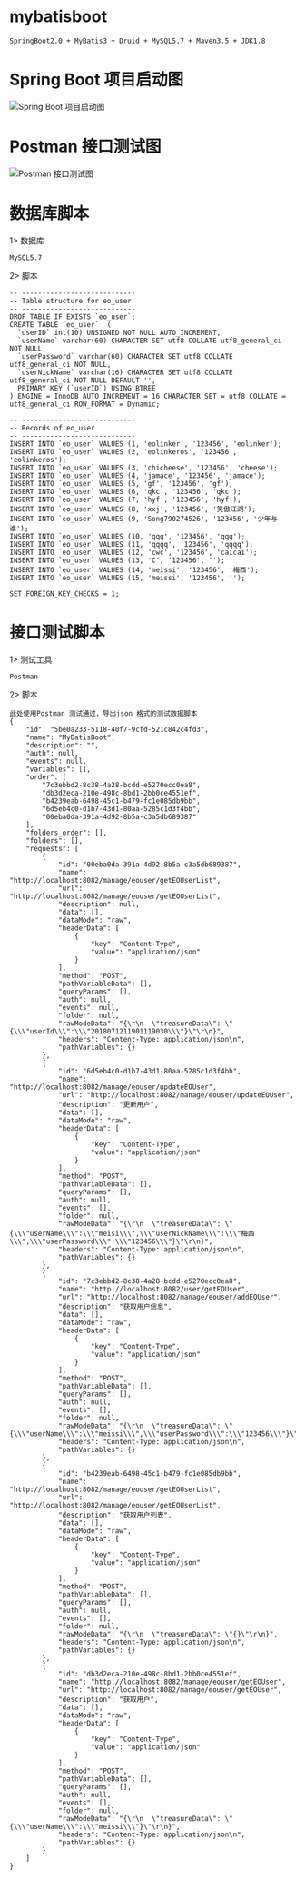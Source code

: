 # mybatisboot
    SpringBoot2.0 + MyBatis3 + Druid + MySQL5.7 + Maven3.5 + JDK1.8
# Spring Boot 项目启动图
![Spring Boot 项目启动图](https://github.com/niaonao/ImageIcon/blob/master/IDEAProject/MybatisBoot/20180828113901_startUp.jpg)
# Postman 接口测试图
![Postman 接口测试图](https://github.com/niaonao/ImageIcon/blob/master/IDEAProject/MybatisBoot/20180828113902_getEOUser.jpg)
# 数据库脚本
1> 数据库

    MySQL5.7
2> 脚本

    -- ----------------------------
    -- Table structure for eo_user
    -- ----------------------------
    DROP TABLE IF EXISTS `eo_user`;
    CREATE TABLE `eo_user`  (
      `userID` int(10) UNSIGNED NOT NULL AUTO_INCREMENT,
      `userName` varchar(60) CHARACTER SET utf8 COLLATE utf8_general_ci NOT NULL,
      `userPassword` varchar(60) CHARACTER SET utf8 COLLATE utf8_general_ci NOT NULL,
      `userNickName` varchar(16) CHARACTER SET utf8 COLLATE utf8_general_ci NOT NULL DEFAULT '',
      PRIMARY KEY (`userID`) USING BTREE
    ) ENGINE = InnoDB AUTO_INCREMENT = 16 CHARACTER SET = utf8 COLLATE = utf8_general_ci ROW_FORMAT = Dynamic;
    
    -- ----------------------------
    -- Records of eo_user
    -- ----------------------------
    INSERT INTO `eo_user` VALUES (1, 'eolinker', '123456', 'eolinker');
    INSERT INTO `eo_user` VALUES (2, 'eolinkeros', '123456', 'eolinkeros');
    INSERT INTO `eo_user` VALUES (3, 'chicheese', '123456', 'cheese');
    INSERT INTO `eo_user` VALUES (4, 'jamace', '123456', 'jamace');
    INSERT INTO `eo_user` VALUES (5, 'gf', '123456', 'gf');
    INSERT INTO `eo_user` VALUES (6, 'qkc', '123456', 'qkc');
    INSERT INTO `eo_user` VALUES (7, 'hyf', '123456', 'hyf');
    INSERT INTO `eo_user` VALUES (8, 'xxj', '123456', '笑傲江湖');
    INSERT INTO `eo_user` VALUES (9, 'Song790274526', '123456', '少年与谁');
    INSERT INTO `eo_user` VALUES (10, 'qqq', '123456', 'qqq');
    INSERT INTO `eo_user` VALUES (11, 'qqqq', '123456', 'qqqq');
    INSERT INTO `eo_user` VALUES (12, 'cwc', '123456', 'caicai');
    INSERT INTO `eo_user` VALUES (13, 'C', '123456', '');
    INSERT INTO `eo_user` VALUES (14, 'meissi', '123456', '梅西');
    INSERT INTO `eo_user` VALUES (15, 'meissi', '123456', '');
    
    SET FOREIGN_KEY_CHECKS = 1;

# 接口测试脚本
1> 测试工具

    Postman
2> 脚本

    此处使用Postman 测试通过，导出json 格式的测试数据脚本
    {
        "id": "5be0a233-5118-40f7-9cfd-521c842c4fd3",
        "name": "MyBatisBoot",
        "description": "",
        "auth": null,
        "events": null,
        "variables": [],
        "order": [
            "7c3ebbd2-8c38-4a28-bcdd-e5270ecc0ea8",
            "db3d2eca-210e-498c-8bd1-2bb0ce4551ef",
            "b4239eab-6498-45c1-b479-fc1e085db9bb",
            "6d5eb4c0-d1b7-43d1-80aa-5285c1d3f4bb",
            "00eba0da-391a-4d92-8b5a-c3a5db689387"
        ],
        "folders_order": [],
        "folders": [],
        "requests": [
            {
                "id": "00eba0da-391a-4d92-8b5a-c3a5db689387",
                "name": "http://localhost:8082/manage/eouser/getEOUserList",
                "url": "http://localhost:8082/manage/eouser/getEOUserList",
                "description": null,
                "data": [],
                "dataMode": "raw",
                "headerData": [
                    {
                        "key": "Content-Type",
                        "value": "application/json"
                    }
                ],
                "method": "POST",
                "pathVariableData": [],
                "queryParams": [],
                "auth": null,
                "events": null,
                "folder": null,
                "rawModeData": "{\r\n  \"treasureData\": \"{\\\"userId\\\":\\\"2018071211901119030\\\"}\"\r\n}",
                "headers": "Content-Type: application/json\n",
                "pathVariables": {}
            },
            {
                "id": "6d5eb4c0-d1b7-43d1-80aa-5285c1d3f4bb",
                "name": "http://localhost:8082/manage/eouser/updateEOUser",
                "url": "http://localhost:8082/manage/eouser/updateEOUser",
                "description": "更新用户",
                "data": [],
                "dataMode": "raw",
                "headerData": [
                    {
                        "key": "Content-Type",
                        "value": "application/json"
                    }
                ],
                "method": "POST",
                "pathVariableData": [],
                "queryParams": [],
                "auth": null,
                "events": [],
                "folder": null,
                "rawModeData": "{\r\n  \"treasureData\": \"{\\\"userName\\\":\\\"meisi\\\",\\\"userNickName\\\":\\\"梅西\\\",\\\"userPassword\\\":\\\"123456\\\"}\"\r\n}",
                "headers": "Content-Type: application/json\n",
                "pathVariables": {}
            },
            {
                "id": "7c3ebbd2-8c38-4a28-bcdd-e5270ecc0ea8",
                "name": "http://localhost:8082/user/getEOUser",
                "url": "http://localhost:8082/manage/eouser/addEOUser",
                "description": "获取用户信息",
                "data": [],
                "dataMode": "raw",
                "headerData": [
                    {
                        "key": "Content-Type",
                        "value": "application/json"
                    }
                ],
                "method": "POST",
                "pathVariableData": [],
                "queryParams": [],
                "auth": null,
                "events": [],
                "folder": null,
                "rawModeData": "{\r\n  \"treasureData\": \"{\\\"userName\\\":\\\"meissi\\\",\\\"userPassword\\\":\\\"123456\\\"}\"\r\n}",
                "headers": "Content-Type: application/json\n",
                "pathVariables": {}
            },
            {
                "id": "b4239eab-6498-45c1-b479-fc1e085db9bb",
                "name": "http://localhost:8082/manage/eouser/getEOUserList",
                "url": "http://localhost:8082/manage/eouser/getEOUserList",
                "description": "获取用户列表",
                "data": [],
                "dataMode": "raw",
                "headerData": [
                    {
                        "key": "Content-Type",
                        "value": "application/json"
                    }
                ],
                "method": "POST",
                "pathVariableData": [],
                "queryParams": [],
                "auth": null,
                "events": [],
                "folder": null,
                "rawModeData": "{\r\n  \"treasureData\": \"{}\"\r\n}",
                "headers": "Content-Type: application/json\n",
                "pathVariables": {}
            },
            {
                "id": "db3d2eca-210e-498c-8bd1-2bb0ce4551ef",
                "name": "http://localhost:8082/manage/eouser/getEOUser",
                "url": "http://localhost:8082/manage/eouser/getEOUser",
                "description": "获取用户",
                "data": [],
                "dataMode": "raw",
                "headerData": [
                    {
                        "key": "Content-Type",
                        "value": "application/json"
                    }
                ],
                "method": "POST",
                "pathVariableData": [],
                "queryParams": [],
                "auth": null,
                "events": [],
                "folder": null,
                "rawModeData": "{\r\n  \"treasureData\": \"{\\\"userName\\\":\\\"meissi\\\"}\"\r\n}",
                "headers": "Content-Type: application/json\n",
                "pathVariables": {}
            }
        ]
    }
